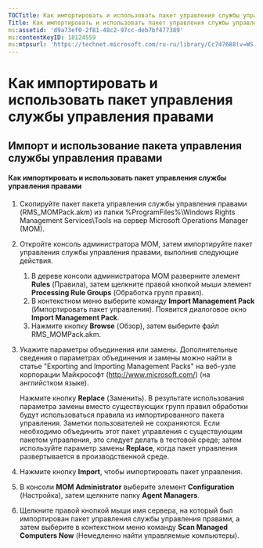 ```yaml
---
TOCTitle: Как импортировать и использовать пакет управления службы управления правами
Title: Как импортировать и использовать пакет управления службы управления правами
ms:assetid: 'd9a73ef0-2f81-48c2-97cc-deb7bf477389'
ms:contentKeyID: 18124559
ms:mtpsurl: 'https://technet.microsoft.com/ru-ru/library/Cc747688(v=WS.10)'
---
```


Как импортировать и использовать пакет управления службы управления правами
===========================================================================

Импорт и использование пакета управления службы управления правами
------------------------------------------------------------------

#### Как импортировать и использовать пакет управления службы управления правами

1.  Скопируйте пакет пакета управления службы управления правами (RMS\_MOMPack.akm) из папки %ProgramFiles%\\Windows Rights Management Services\\Tools на сервер Microsoft Operations Manager (MOM).

2.  Откройте консоль администратора MOM, затем импортируйте пакет управления службы управления правами, выполнив следующие действия.

    1.  В дереве консоли администратора MOM разверните элемент **Rules** (Правила), затем щелкните правой кнопкой мыши элемент **Processing Rule Groups** (Обработка групп правил).
    2.  В контекстном меню выберите команду **Import Management Pack** (Импортировать пакет управления). Появится диалоговое окно **Import Management Pack**.
    3.  Нажмите кнопку **Browse** (Обзор), затем выберите файл RMS\_MOMPack.akm.

3.  Укажите параметры объединения или замены. Дополнительные сведения о параметрах объединения и замены можно найти в статье "Exporting and Importing Management Packs" на веб-узле корпорации Майкрософт (http://www.microsoft.com/) (на английстком языке).

    Нажмите кнопку **Replace** (Заменить). В результате использования параметра замены вместо существующих групп правил обработки будут использоваться правила из импортированного пакета управления. Заметки пользователей не сохраняются. Если необходимо объединить этот пакет управления с существующим пакетом управления, это следует делать в тестовой среде; затем используйте параметр замены **Replace**, когда пакет управления развертывается в производственной среде.

4.  Нажмите кнопку **Import**, чтобы импортировать пакет управления.

5.  В консоли **MOM Administrator** выберите элемент **Configuration** (Настройка), затем щелкните папку **Agent Managers**.

6.  Щелкните правой кнопкой мыши имя сервера, на который был импортирован пакет управления службы управления правами, а затем выберите в контекстном меню команду **Scan Managed Computers Now** (Немедленно найти управляемые компьютеры).
